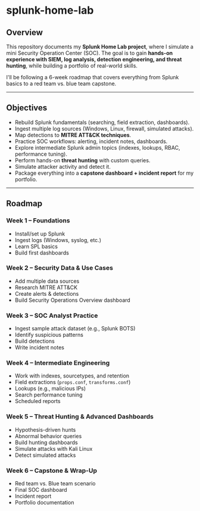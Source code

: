 # splunk-home-lab

## Overview
This repository documents my **Splunk Home Lab project**, where I simulate a mini Security Operation Center (SOC).
The goal is to gain **hands-on experience with SIEM, log analysis, detection engineering, and threat hunting**, while building a portfolio of real-world skills.

I'll be following a 6-week roadmap that covers everything from Splunk basics to a red team vs. blue team capstone.

---

## Objectives
- Rebuild Splunk fundamentals (searching, field extraction, dashboards).  
- Ingest multiple log sources (Windows, Linux, firewall, simulated attacks).  
- Map detections to **MITRE ATT&CK techniques**.  
- Practice SOC workflows: alerting, incident notes, dashboards.  
- Explore intermediate Splunk admin topics (indexes, lookups, RBAC, performance tuning).  
- Perform hands-on **threat hunting** with custom queries.  
- Simulate attacker activity and detect it.  
- Package everything into a **capstone dashboard + incident report** for my portfolio.  

---

## Roadmap

### Week 1 – Foundations
- Install/set up Splunk
- Ingest logs (Windows, syslog, etc.)
- Learn SPL basics
- Build first dashboards

### Week 2 – Security Data & Use Cases
- Add multiple data sources
- Research MITRE ATT&CK
- Create alerts & detections
- Build Security Operations Overview dashboard

### Week 3 – SOC Analyst Practice
- Ingest sample attack dataset (e.g., Splunk BOTS)
- Identify suspicious patterns
- Build detections
- Write incident notes

### Week 4 – Intermediate Engineering
- Work with indexes, sourcetypes, and retention
- Field extractions (`props.conf`, `transforms.conf`)
- Lookups (e.g., malicious IPs)
- Search performance tuning
- Scheduled reports

### Week 5 – Threat Hunting & Advanced Dashboards
- Hypothesis-driven hunts
- Abnormal behavior queries
- Build hunting dashboards
- Simulate attacks with Kali Linux
- Detect simulated attacks

### Week 6 – Capstone & Wrap-Up
- Red team vs. Blue team scenario
- Final SOC dashboard
- Incident report
- Portfolio documentation
